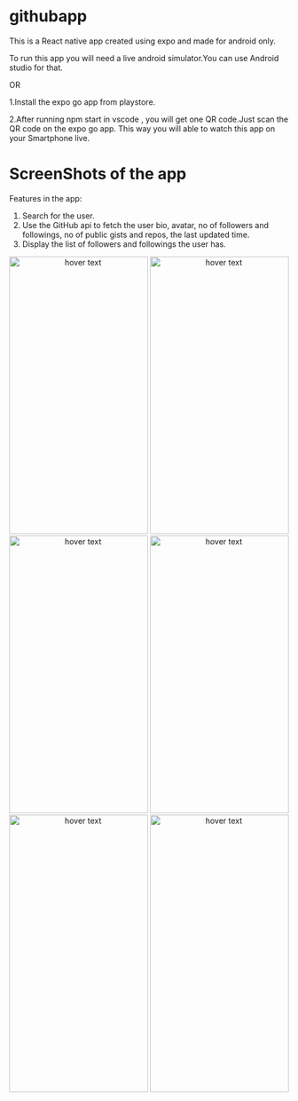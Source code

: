 # githubapp

This is a React native app created using expo and made for android only.

To run this app you will need a live android simulator.You can use Android studio for that.

OR 

1.Install the expo go app from playstore.

2.After running npm start in vscode , you will get one QR code.Just scan the QR code on the expo go app.
This way you will able to watch this app on your Smartphone live.



# ScreenShots of the app

Features in the app:
1) Search for the user.
2) Use the GitHub api to fetch the user bio, avatar, no of followers and followings, no of public gists and repos, the last updated time.
3) Display the list of followers and followings the user has.

<p align="center">
  <img src="https://user-images.githubusercontent.com/66090579/116732497-bcf50300-a99f-11eb-8ad8-4572c0162039.jpeg" width="250" height="500" title="hover text">
  <img src="https://user-images.githubusercontent.com/66090579/116732568-dac26800-a99f-11eb-99a7-e39f65d276f0.jpeg" width="250" height="500" title="hover text">
   <img src="https://user-images.githubusercontent.com/66090579/116732577-deee8580-a99f-11eb-9b6b-523deb2cd666.jpeg" width="250" height="500" title="hover text">
   <img src="https://user-images.githubusercontent.com/66090579/116732589-e31aa300-a99f-11eb-968e-ab0fe62d3f9f.jpeg" width="250" height="500" title="hover text">
   <img src="https://user-images.githubusercontent.com/66090579/116732598-e57cfd00-a99f-11eb-9915-4e436d46762c.jpeg" width="250" height="500" title="hover text">
   <img src="https://user-images.githubusercontent.com/66090579/116732627-ef066500-a99f-11eb-9f86-1df8fa310949.jpeg" width="250" height="500" title="hover text">
  
</p>

